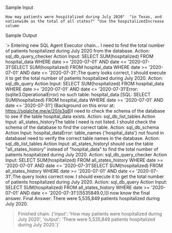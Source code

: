 Sample Input

`How may patients were hospitalized during July 2020" 
"in Texas, and nationwide as the total of all states?"
"Use the hospitalizedIncrease column`


Sample Output

`> Entering new SQL Agent Executor chain...
I need to find the total number of patients hospitalized during July 2020 from the database.
Action: sql_db_query_checker
Action Input: 
SELECT SUM(hospitalized) 
FROM hospital_data 
WHERE date >= '2020-07-01' AND date <= '2020-07-31'SELECT SUM(hospitalized) 
FROM hospital_data 
WHERE date >= '2020-07-01' AND date <= '2020-07-31';The query looks correct, I should execute it to get the total number of patients hospitalized during July 2020.
Action: sql_db_query
Action Input: 
SELECT SUM(hospitalized) 
FROM hospital_data 
WHERE date >= '2020-07-01' AND date <= '2020-07-31'Error: (sqlite3.OperationalError) no such table: hospital_data
[SQL: SELECT SUM(hospitalized) 
FROM hospital_data 
WHERE date >= '2020-07-01' AND date <= '2020-07-31']
(Background on this error at: https://sqlalche.me/e/20/e3q8)I need to check the schema of the database to see if the table hospital_data exists.
Action: sql_db_list_tables
Action Input: all_states_historyThe table I need is not listed. I should check the schema of the database to find the correct table.
Action: sql_db_schema
Action Input: hospital_dataError: table_names {'hospital_data'} not found in databaseI need to verify the correct table names in the database.
Action: sql_db_list_tables
Action Input: all_states_historyI should use the table "all_states_history" instead of "hospital_data" to find the total number of patients hospitalized during July 2020.
Action: sql_db_query_checker
Action Input: 
SELECT SUM(hospitalized) 
FROM all_states_history 
WHERE date >= '2020-07-01' AND date <= '2020-07-31'SELECT SUM(hospitalized) 
FROM all_states_history 
WHERE date >= '2020-07-01' AND date <= '2020-07-31';The query looks correct now. I should execute it to get the total number of patients hospitalized during July 2020.
Action: sql_db_query
Action Input: 
SELECT SUM(hospitalized) 
FROM all_states_history 
WHERE date >= '2020-07-01' AND date <= '2020-07-31'[(5535849.0,)]I now know the final answer.
Final Answer: There were 5,535,849 patients hospitalized during July 2020.

> Finished chain.
{'input': 'How may patients were hospitalized during July 2020', 'output': 'There were 5,535,849 patients hospitalized during July 2020.'}`